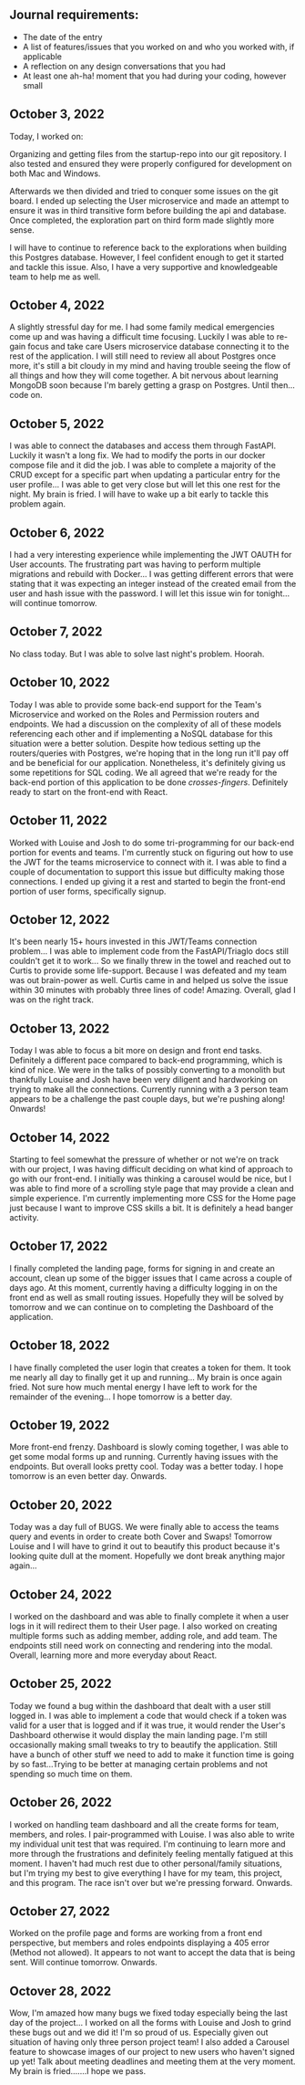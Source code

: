 ## Journal requirements:
+ The date of the entry
+ A list of features/issues that you worked on and who you worked with, if applicable
+ A reflection on any design conversations that you had
+ At least one ah-ha! moment that you had during your coding, however small

## October 3, 2022

Today, I worked on:

Organizing and getting files from the startup-repo into our git repository. I also tested and ensured they were properly configured for development on both Mac and Windows. 

Afterwards we then divided and tried to conquer some issues on the git board. I ended up selecting the User microservice and made an attempt to ensure it was in third transitive form before building the api and database. Once completed, the exploration part on third form made slightly more sense. 

I will have to continue to reference back to the explorations when building this Postgres database. However, I feel confident enough to get it started and tackle this issue. Also, I have a very supportive and knowledgeable team to help me as well. 


## October 4, 2022

A slightly stressful day for me. I had some family medical emergencies come up and was having a difficult time focusing. Luckily I was able to re-gain focus and take care Users microservice database connecting it to the rest of the application. I will still need to review all about Postgres once more, it's still a bit cloudy in my mind and having trouble seeing the flow of all things and how they will come together. A bit nervous about learning MongoDB soon because I'm barely getting a grasp on Postgres. Until then... code on. 


## October 5, 2022

I was able to connect the databases and access them through FastAPI. Luckily it wasn't a long fix. We had to modify the ports in our docker compose file and it did the job. I was able to complete a majority of the CRUD except for a specific part when updating a particular entry for the user profile... I was able to get very close but will let this one rest for the night. My brain is fried. I will have to wake up a bit early to tackle this problem again. 

## October 6, 2022

I had a very interesting experience while implementing the JWT OAUTH for User accounts. The frustrating part was having to perform multiple migrations and rebuild with Docker... I was getting different errors that were stating that it was expecting an integer instead of the created email from the user and hash issue with the password. I will let this issue win for tonight... will continue tomorrow. 

## October 7, 2022

No class today. But I was able to solve last night's problem. Hoorah.

## October 10, 2022

Today I was able to provide some back-end support for the Team's Microservice and worked on the Roles and Permission routers and endpoints. We had a discussion on the complexity of all of these models referencing each other and if implementing a NoSQL database for this situation were a better solution. Despite how tedious setting up the routers/queries with Postgres, we're hoping that in the long run it'll pay off and be beneficial for our application. Nonetheless, it's definitely giving us some repetitions for SQL coding. We all agreed that we're ready for the back-end portion of this application to be done *crosses-fingers*. Definitely ready to start on the front-end with React. 

## October 11, 2022

Worked with Louise and Josh to do some tri-programming for our back-end portion for events and teams. I'm currently stuck on figuring out how to use the JWT for the teams microservice to connect with it. I was able to find a couple of documentation to support this issue but difficulty making those connections. I ended up giving it a rest and started to begin the front-end portion of user forms, specifically signup. 

## October 12, 2022

 It's been nearly 15+ hours invested in this JWT/Teams connection problem... I was able to implement code from the FastAPI/Triaglo docs still couldn't get it to work... So we finally threw in the towel and reached out to Curtis to provide some life-support. Because I was defeated and my team was out brain-power as well. Curtis came in and helped us solve the issue within 30 minutes with probably three lines of code! Amazing. Overall, glad I was on the right track.

## October 13, 2022

Today I was able to focus a bit more on design and front end tasks. Definitely a different pace compared to back-end programming, which is kind of nice. We were in the talks of possibly converting to a monolith but thankfully Louise and Josh have been very diligent and hardworking on trying to make all the connections. Currently running with a 3 person team appears to be a challenge the past couple days, but we're pushing along! Onwards! 

## October 14, 2022

Starting to feel somewhat the pressure of whether or not we're on track with our project, I was having difficult deciding on what kind of approach to go with our front-end. I initially was thinking a carousel would be nice, but I was able to find more of a scrolling style page that may provide a clean and simple experience. I'm currently implementing more CSS for the Home page just because I want to improve CSS skills a bit. It is definitely a head banger activity. 

## October 17, 2022

I finally completed the landing page, forms for signing in and create an account, clean up some of the bigger issues that I came across a couple of days ago. At this moment, currently having a difficulty logging in on the front end as well as small routing issues. Hopefully they will be solved by tomorrow and we can continue on to completing the Dashboard of the application. 

## October 18, 2022

I have finally completed the user login that creates a token for them. It took me nearly all day to finally get it up and running... My brain is once again fried. Not sure how much mental energy I have left to work for the remainder of the evening... I hope tomorrow is a better day. 

## October 19, 2022

More front-end frenzy. Dashboard is slowly coming together, I was able to get some modal forms up and running. Currently having issues with the endpoints. But overall looks pretty cool. Today was a better today. I hope tomorrow is an even better day. Onwards. 


## October 20, 2022

Today was a day full of BUGS. We were finally able to access the teams query and events in order to create both Cover and Swaps! Tomorrow Louise and I will have to grind it out to beautify this product because it's looking quite dull at the moment. Hopefully we dont break anything major again... 

## October 24, 2022

I worked on the dashboard and was able to finally complete it when a user logs in it will redirect them to their User page. I also worked on creating multiple forms such as adding member, adding role, and add team. The endpoints still need work on connecting and rendering into the modal. Overall, learning more and more everyday about React.

## October 25, 2022

Today we found a bug within the dashboard that dealt with a user still logged in. I was able to implement a code that would check if a token was valid for a user that is logged and if it was true, it would render the User's Dashboard otherwise it would display the main landing page. I'm still occasionally making small tweaks to try to beautify the application. Still have a bunch of other stuff we need to add to make it function time is going by so fast...Trying to be better at managing certain problems and not spending so much time on them. 

## October 26, 2022

I worked on handling team dashboard and all the create forms for team, members, and roles. I pair-programmed with Louise. I was also able to write my individual unit test that was required. I'm continuing to learn more and more through the frustrations and definitely feeling mentally fatigued at this moment. I haven't had much rest due to other personal/family situations, but I'm trying my best to give everything I have for my team, this project, and this program. The race isn't over but we're pressing forward. Onwards.

## October 27, 2022

Worked on the profile page and forms are working from a front end perspective, but members and roles endpoints displaying a 405 error (Method not allowed). It appears to not want to accept the data that is being sent. Will continue tomorrow. Onwards. 

## Octover 28, 2022

Wow, I'm amazed how many bugs we fixed today especially being the last day of the project... I worked on all the forms with Louise and Josh to grind these bugs out and we did it! I'm so proud of us. Especially given out situation of having only three person project team! I also added a Carousel feature to showcase images of our project to new users who haven't signed up yet! Talk about meeting deadlines and meeting them at the very moment. My brain is fried.......I hope we pass. 
